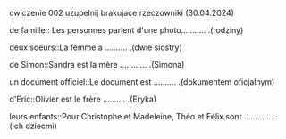 cwiczenie 002 uzupelnij brakujace rzeczowniki (30.04.2024)




de famille:: Les personnes parlent d'une photo........... .(rodziny)


deux soeurs::La femme a .......... .(dwie siostry)

de Simon::Sandra est la mère ............ .(Simona) 

un document officiel::Le document est .......... .(dokumentem oficjalnym)


d'Eric::Olivier est le frère .......... .(Eryka)

leurs enfants::Pour Christophe et Madeleine, Théo et Félix sont ............. .(ich dziecmi)
